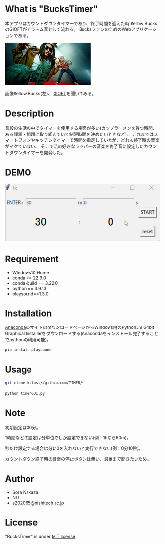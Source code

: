 # What is "BucksTimer"

本アプリはカウントダウンタイマーであり、終了時間を迎えた時 ¥ellow BucksのGIOFTがアラーム音として流れる。
BucksファンのためのWebアプリケーションである。

![bucs.png](bucs.png)

画像¥ellow Bucks(左)、
[GIOFT](https://www.youtube.com/watch?v=gdJs6B4Opp4)を聞いてみる。

# Description

普段の生活の中でタイマーを使用する場面が多い(カップラーメンを待つ時間、ある課題・問題に取り組んでいて制限時間を決めたいときなど)。
これまではスマートフォンやキッチンタイマーで時間を指定していたが、どれも終了時の音楽がイケていない、
そこで私の好きなラッパーの音楽を終了音に設定したカウントダウンタイマーを開発した。

# DEMO  

![alt](timer.gif)



# Requirement
* Windows10 Home
* conda == 22.9.0
* conda-build == 3.22.0
* python == 3.9.13
* playsound==1.3.0

# Installation
[Anaconda](https://www.anaconda.com/products/distribution)のサイトのダウンロードページからWindows用のPython3.9 64bit Graphical Installerをダウンロードする(Anacondaをインストール完了することでpythonの利用可能)。



```bash
pip install playsound
```

# Usage

```bash
git clone https://github.com/TIMER/~

python timerGUI.py 
```

# Note

初期設定は30分。

1時間などの設定は分単位でしか設定できない(例：1hなら60m)。

秒だけ設定する場合は分に0を入れないと実行できない(例：0分10秒)。

カウントダウン終了時の音楽の停止ボタンは無い、最後まで聞きたいため。

# Author

* Sora Nakaza
* NIT
* s202065@nishitech.ac.jp

# License

"BucksTimer" is under [MIT license](https://en.wikipedia.org/wiki/MIT_License).
